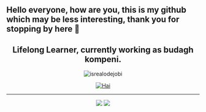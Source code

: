 ## Hello everyone, how are you, this is my github which may be less interesting, thank you for stopping by here 👋


<h2 align="center">Lifelong Learner, currently working as budagh kompeni.</h2>
<p align="center"> <img src="https://komarev.com/ghpvc/?username=renemu&label=Profile%20views&color=0e75b6&style=flat" alt="isrealodejobi" />
</p>

<!--### <summary><strong>Tools:</strong></summary>
<p>
    <img src="https://img.shields.io/badge/Text%20Editor-Visual%20Studio%20Code-blue?&logo=visual%20studio%20code&logoColor=blue" />
</p>-->

<p align="center"><a href="https://github.com/renemu"><img src="https://github-profile-trophy.vercel.app/?username=renemu&column=6&row=1&margin-w=15&margin-h=15" alt="Hai" /></a></p>
<hr>
<div align="center">
    
![](https://github-readme-stats.vercel.app/api?username=renemu&&show_icons=true&count_private=true&line_height=40)
![](https://github-readme-stats.vercel.app/api/top-langs/?username=renemu)
    
</div>

